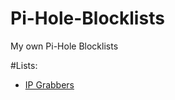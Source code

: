 # Pi-Hole-Blocklists
My own Pi-Hole Blocklists

#Lists:
- <a href="[https://www.flaticon.com/free-icons/open-menu](https://raw.githubusercontent.com/TizianSchoenijahn/Pi-Hole-Blocklists/main/iploggers.txt)https://raw.githubusercontent.com/TizianSchoenijahn/Pi-Hole-Blocklists/main/iploggers.txt" title="open menu icons">IP Grabbers</a>
